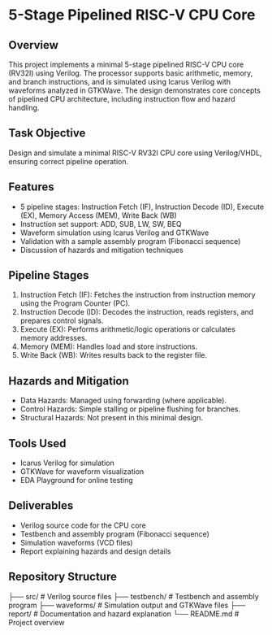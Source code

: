 # 5-Stage Pipelined RISC-V CPU Core

## Overview
This project implements a minimal 5-stage pipelined RISC-V CPU core (RV32I) using Verilog. The processor supports basic arithmetic, memory, and branch instructions, and is simulated using Icarus Verilog with waveforms analyzed in GTKWave. The design demonstrates core concepts of pipelined CPU architecture, including instruction flow and hazard handling.

## Task Objective
Design and simulate a minimal RISC-V RV32I CPU core using Verilog/VHDL, ensuring correct pipeline operation.

## Features
- 5 pipeline stages: Instruction Fetch (IF), Instruction Decode (ID), Execute (EX), Memory Access (MEM), Write Back (WB)
- Instruction set support: ADD, SUB, LW, SW, BEQ
- Waveform simulation using Icarus Verilog and GTKWave
- Validation with a sample assembly program (Fibonacci sequence)
- Discussion of hazards and mitigation techniques

## Pipeline Stages
1. Instruction Fetch (IF): Fetches the instruction from instruction memory using the Program Counter (PC).
2. Instruction Decode (ID): Decodes the instruction, reads registers, and prepares control signals.
3. Execute (EX): Performs arithmetic/logic operations or calculates memory addresses.
4. Memory (MEM): Handles load and store instructions.
5. Write Back (WB): Writes results back to the register file.

## Hazards and Mitigation
- Data Hazards: Managed using forwarding (where applicable).
- Control Hazards: Simple stalling or pipeline flushing for branches.
- Structural Hazards: Not present in this minimal design.

## Tools Used
- Icarus Verilog for simulation
- GTKWave for waveform visualization
- EDA Playground for online testing

## Deliverables
- Verilog source code for the CPU core
- Testbench and assembly program (Fibonacci sequence)
- Simulation waveforms (VCD files)
- Report explaining hazards and design details

## Repository Structure
├── src/ # Verilog source files
├── testbench/ # Testbench and assembly program
├── waveforms/ # Simulation output and GTKWave files
├── report/ # Documentation and hazard explanation
└── README.md # Project overview
